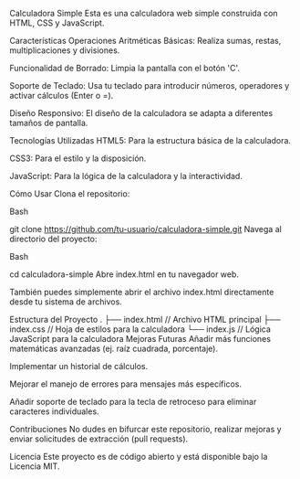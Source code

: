 Calculadora Simple
Esta es una calculadora web simple construida con HTML, CSS y JavaScript.

Características
Operaciones Aritméticas Básicas: Realiza sumas, restas, multiplicaciones y divisiones.

Funcionalidad de Borrado: Limpia la pantalla con el botón 'C'.

Soporte de Teclado: Usa tu teclado para introducir números, operadores y activar cálculos (Enter o =).

Diseño Responsivo: El diseño de la calculadora se adapta a diferentes tamaños de pantalla.

Tecnologías Utilizadas
HTML5: Para la estructura básica de la calculadora.

CSS3: Para el estilo y la disposición.

JavaScript: Para la lógica de la calculadora y la interactividad.

Cómo Usar
Clona el repositorio:

Bash

git clone https://github.com/tu-usuario/calculadora-simple.git
Navega al directorio del proyecto:

Bash

cd calculadora-simple
Abre index.html en tu navegador web.

También puedes simplemente abrir el archivo index.html directamente desde tu sistema de archivos.

Estructura del Proyecto
.
├── index.html          // Archivo HTML principal
├── index.css           // Hoja de estilos para la calculadora
└── index.js            // Lógica JavaScript para la calculadora
Mejoras Futuras
Añadir más funciones matemáticas avanzadas (ej. raíz cuadrada, porcentaje).

Implementar un historial de cálculos.

Mejorar el manejo de errores para mensajes más específicos.

Añadir soporte de teclado para la tecla de retroceso para eliminar caracteres individuales.

Contribuciones
No dudes en bifurcar este repositorio, realizar mejoras y enviar solicitudes de extracción (pull requests).

Licencia
Este proyecto es de código abierto y está disponible bajo la Licencia MIT.